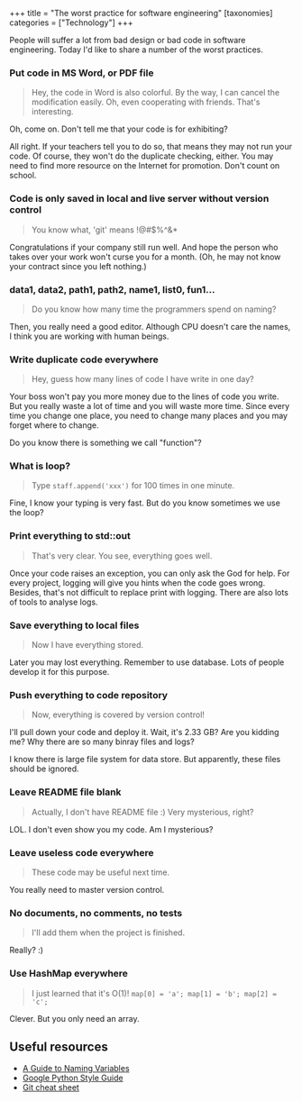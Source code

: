+++
title = "The worst practice for software engineering"
[taxonomies]
categories = ["Technology"]
+++

People will suffer a lot from bad design or bad code in software engineering. Today I'd like to share a number of the worst practices.

<!-- more -->

### Put code in MS Word, or PDF file

> Hey, the code in Word is also colorful. By the way, I can cancel the modification easily. Oh, even cooperating with friends. That's interesting.

Oh, come on. Don't tell me that your code is for exhibiting?

All right. If your teachers tell you to do so, that means they may not run your code. Of course, they won't do the duplicate checking, either. You may need to find more resource on the Internet for promotion. Don't count on school.

### Code is only saved in local and live server without version control

> You know what, 'git' means !@#$%^&*

Congratulations if your company still run well. And hope the person who takes over your work won't curse you for a month. (Oh, he may not know your contract since you left nothing.)

### data1, data2, path1, path2, name1, list0, fun1...

> Do you know how many time the programmers spend on naming?

Then, you really need a good editor. Although CPU doesn't care the names, I think you are working with human beings.

### Write duplicate code everywhere

> Hey, guess how many lines of code I have write in one day?

Your boss won't pay you more money due to the lines of code you write. But you really waste a lot of time and you will waste more time. Since every time you change one place, you need to change many places and you may forget where to change.

Do you know there is something we call "function"?

### What is loop?

> Type `staff.append('xxx')` for 100 times in one minute.

Fine, I know your typing is very fast. But do you know sometimes we use the loop?

### Print everything to std::out

> That's very clear. You see, everything goes well.

Once your code raises an exception, you can only ask the God for help. For every project, logging will give you hints when the code goes wrong. Besides, that's not difficult to replace print with logging. There are also lots of tools to analyse logs.

### Save everything to local files

> Now I have everything stored.

Later you may lost everything. Remember to use database. Lots of people develop it for this purpose.

### Push everything to code repository

> Now, everything is covered by version control!

I'll pull down your code and deploy it. Wait, it's 2.33 GB? Are you kidding me? Why there are so many binray files and logs?

I know there is large file system for data store. But apparently, these files should be ignored.

### Leave README file blank

> Actually, I don't have README file :) Very mysterious, right?

LOL. I don't even show you my code. Am I mysterious?

### Leave useless code everywhere

> These code may be useful next time.

You really need to master version control.

### No documents, no comments, no tests

> I'll add them when the project is finished.

Really? :)

### Use HashMap everywhere

> I just learned that it's O(1)! `map[0] = 'a'; map[1] = 'b'; map[2] = 'c';`

Clever. But you only need an array.

## Useful resources

- [A Guide to Naming Variables](https://a-nickels-worth.blogspot.com/2016/04/a-guide-to-naming-variables.html)
- [Google Python Style Guide](http://google.github.io/styleguide/pyguide.html)
- [Git cheat sheet](https://education.github.com/git-cheat-sheet-education.pdf)

